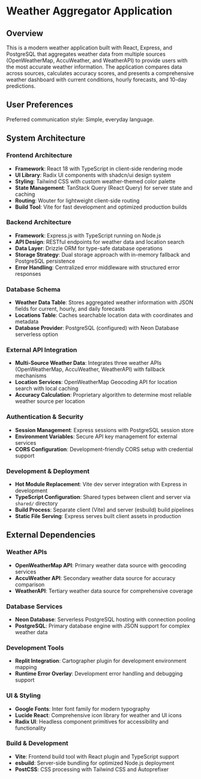 # Weather Aggregator Application

## Overview

This is a modern weather application built with React, Express, and PostgreSQL that aggregates weather data from multiple sources (OpenWeatherMap, AccuWeather, and WeatherAPI) to provide users with the most accurate weather information. The application compares data across sources, calculates accuracy scores, and presents a comprehensive weather dashboard with current conditions, hourly forecasts, and 10-day predictions.

## User Preferences

Preferred communication style: Simple, everyday language.

## System Architecture

### Frontend Architecture
- **Framework**: React 18 with TypeScript in client-side rendering mode
- **UI Library**: Radix UI components with shadcn/ui design system
- **Styling**: Tailwind CSS with custom weather-themed color palette
- **State Management**: TanStack Query (React Query) for server state and caching
- **Routing**: Wouter for lightweight client-side routing
- **Build Tool**: Vite for fast development and optimized production builds

### Backend Architecture
- **Framework**: Express.js with TypeScript running on Node.js
- **API Design**: RESTful endpoints for weather data and location search
- **Data Layer**: Drizzle ORM for type-safe database operations
- **Storage Strategy**: Dual storage approach with in-memory fallback and PostgreSQL persistence
- **Error Handling**: Centralized error middleware with structured error responses

### Database Schema
- **Weather Data Table**: Stores aggregated weather information with JSON fields for current, hourly, and daily forecasts
- **Locations Table**: Caches searchable location data with coordinates and metadata
- **Database Provider**: PostgreSQL (configured) with Neon Database serverless option

### External API Integration
- **Multi-Source Weather Data**: Integrates three weather APIs (OpenWeatherMap, AccuWeather, WeatherAPI) with fallback mechanisms
- **Location Services**: OpenWeatherMap Geocoding API for location search with local caching
- **Accuracy Calculation**: Proprietary algorithm to determine most reliable weather source per location

### Authentication & Security
- **Session Management**: Express sessions with PostgreSQL session store
- **Environment Variables**: Secure API key management for external services
- **CORS Configuration**: Development-friendly CORS setup with credential support

### Development & Deployment
- **Hot Module Replacement**: Vite dev server integration with Express in development
- **TypeScript Configuration**: Shared types between client and server via `shared/` directory
- **Build Process**: Separate client (Vite) and server (esbuild) build pipelines
- **Static File Serving**: Express serves built client assets in production

## External Dependencies

### Weather APIs
- **OpenWeatherMap API**: Primary weather data source with geocoding services
- **AccuWeather API**: Secondary weather data source for accuracy comparison
- **WeatherAPI**: Tertiary weather data source for comprehensive coverage

### Database Services
- **Neon Database**: Serverless PostgreSQL hosting with connection pooling
- **PostgreSQL**: Primary database engine with JSON support for complex weather data

### Development Tools
- **Replit Integration**: Cartographer plugin for development environment mapping
- **Runtime Error Overlay**: Development error handling and debugging support

### UI & Styling
- **Google Fonts**: Inter font family for modern typography
- **Lucide React**: Comprehensive icon library for weather and UI icons
- **Radix UI**: Headless component primitives for accessibility and functionality

### Build & Development
- **Vite**: Frontend build tool with React plugin and TypeScript support
- **esbuild**: Server-side bundling for optimized Node.js deployment
- **PostCSS**: CSS processing with Tailwind CSS and Autoprefixer